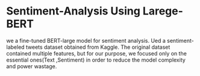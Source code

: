 # Sentiment-Analysis Using Larege-BERT 
 we a fine-tuned BERT-large model for sentiment analysis. Ued a sentiment-labeled tweets dataset obtained from Kaggle.
 The original dataset contained multiple features, but for our purpose, we focused only on the essential ones(Text ,Sentiment) in order to reduce the model complexity and
 power wastage.


